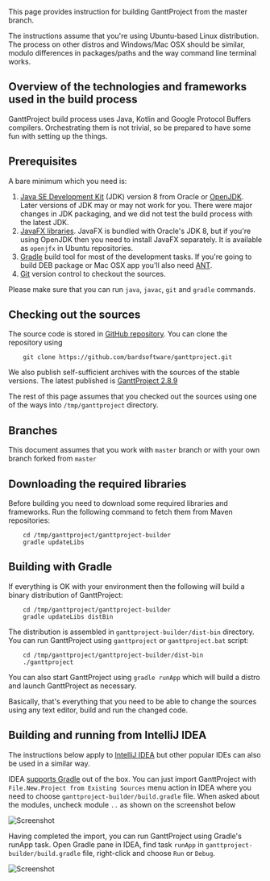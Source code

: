 This page provides instruction for building GanttProject from the master branch.

The instructions assume that you're using Ubuntu-based Linux distribution.
The process on other distros and Windows/Mac OSX should be similar,
modulo differences in packages/paths and the way command line terminal works.

## Overview of the technologies and frameworks used in the build process

GanttProject build process uses Java, Kotlin and Google Protocol Buffers compilers. Orchestrating them
is not trivial, so be prepared to have some fun with setting up the things.

## Prerequisites

A bare minimum which you need is:

1. [Java SE Development Kit](http://www.oracle.com/technetwork/java/javase/downloads/index.html) (JDK)
version 8 from Oracle or [OpenJDK](http://openjdk.java.net). Later versions of JDK may or may not work for you. There
were major changes in JDK packaging, and we did not test the build process with the latest JDK.
2. [JavaFX  libraries](http://docs.oracle.com/javase/8/javafx/get-started-tutorial/jfx-overview.htm). JavaFX is
bundled with Oracle's JDK 8, but if you're using OpenJDK then you need to install JavaFX separately. It is
available as `openjfx` in Ubuntu repositories.
3. [Gradle](http://gradle.org) build tool for most of the development tasks.
If you're going to build DEB package or Mac OSX app you'll also need [ANT](http://ant.apache.org).
4. [Git](https://git-scm.com) version control to checkout the sources.

Please make sure that you can run ``java``, ``javac``, ``git`` and ``gradle`` commands.

## Checking out the sources

The source code is stored in [GitHub repository](http://github.com/bardsoftware/ganttproject).
You can clone the repository using

```
    git clone https://github.com/bardsoftware/ganttproject.git
```

We also publish self-sufficient archives with the sources of the stable versions.
The latest published is [GanttProject 2.8.9](https://github.com/bardsoftware/ganttproject/archive/ganttproject-2.8.9.zip)

The rest of this page assumes that you checked out the sources using one of the ways into `/tmp/ganttproject` directory.

## Branches

This document assumes that you work with `master` branch or with your own branch forked from `master`

## Downloading the required libraries

Before building you need to download some required libraries and frameworks. Run the following command to fetch them  from
Maven  repositories:

```
    cd /tmp/ganttproject/ganttproject-builder
    gradle updateLibs
```

## Building with Gradle

If everything is OK with your environment then the following will build
a binary distribution of GanttProject:

```
    cd /tmp/ganttproject/ganttproject-builder
    gradle updateLibs distBin
```

The distribution is assembled in  `ganttproject-builder/dist-bin` directory. You can
run GanttProject using `ganttproject` or `ganttproject.bat` script:

```
    cd /tmp/ganttproject/ganttproject-builder/dist-bin
    ./ganttproject
```

You can also start GanttProject using `gradle runApp` which will build a distro and launch
GanttProject as necessary.

Basically, that's everything that you need to be able to change the sources using any text editor,
 build and run the changed code.

## Building and running from IntelliJ IDEA


The instructions below apply to [IntelliJ IDEA](https://www.jetbrains.com/idea/)
but other popular IDEs can also be used in a similar way.


IDEA [supports Gradle](https://www.jetbrains.com/help/idea/2016.3/gradle.html) out of the box.
You can just import GanttProject with `File.New.Project from Existing Sources` menu action in IDEA
where you need to choose `ganttproject-builder/build.gradle` file. When asked about the modules,
uncheck module `..` as shown on the screenshot below

![Screenshot](/img/development/idea-gradle-import.png)

Having completed the import, you can run GanttProject using Gradle's runApp task. Open Gradle
pane in IDEA, find task `runApp` in `ganttproject-builder/build.gradle` file,
right-click and choose `Run` or `Debug`.

![Screenshot](/img/development/idea-run-ganttproject.png)


